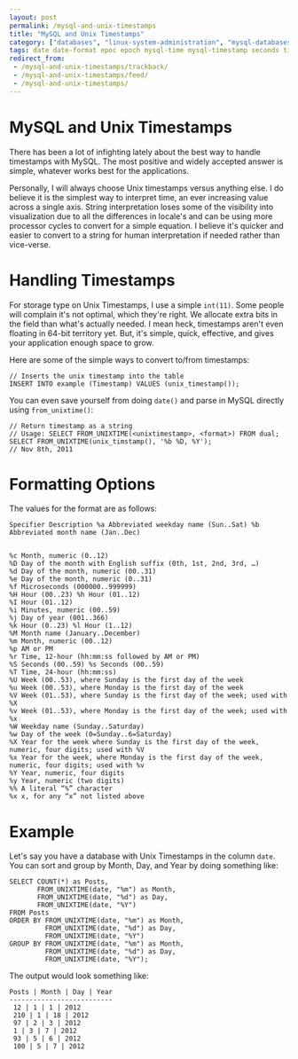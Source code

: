 ```yaml
---
layout: post
permalink: /mysql-and-unix-timestamps
title: "MySQL and Unix Timestamps"
category: ["databases", "linux-system-administration", "mysql-databases"]
tags: date date-format epoc epoch mysql-time mysql-timestamp seconds time timestamp unix unixtimestamp
redirect_from:
 - /mysql-and-unix-timestamps/trackback/
 - /mysql-and-unix-timestamps/feed/
 - /mysql-and-unix-timestamps/
---
```

# MySQL and Unix Timestamps

There has been a lot of infighting lately about the best way to handle timestamps with MySQL. The most positive and widely accepted answer is simple, whatever works best for the applications.

Personally, I will always choose Unix timestamps versus anything else. I do believe it is the simplest way to interpret time, an ever increasing value across a single axis. String interpretation loses some of the visibility into visualization due to all the differences in locale's and can be using more processor cycles to convert for a simple equation. I believe it's quicker and easier to convert to a string for human interpretation if needed rather than vice-verse.

# Handling Timestamps

For storage type on Unix Timestamps, I use a simple `int(11)`. Some people will complain it's not optimal, which they're right. We allocate extra bits in the field than what's actually needed. I mean heck, timestamps aren't even floating in 64-bit territory yet. But, it's simple, quick, effective, and gives your application enough space to grow.

Here are some of the simple ways to convert to/from timestamps:

    // Inserts the unix timestamp into the table 
    INSERT INTO example (Timestamp) VALUES (unix_timestamp());

You can even save yourself from doing `date()` and parse in MySQL directly using `from_unixtime()`:

    // Return timestamp as a string 
    // Usage: SELECT FROM_UNIXTIME(<unixtimestamp>, <format>) FROM dual; 
    SELECT FROM_UNIXTIME(unix_timstamp(), '%b %D, %Y'); 
    // Nov 8th, 2011

# Formatting Options

The values for the format are as follows:

    Specifier Description %a Abbreviated weekday name (Sun..Sat) %b Abbreviated month name (Jan..Dec) 
    
    
    %c Month, numeric (0..12) 
    %D Day of the month with English suffix (0th, 1st, 2nd, 3rd, …) 
    %d Day of the month, numeric (00..31) 
    %e Day of the month, numeric (0..31) 
    %f Microseconds (000000..999999) 
    %H Hour (00..23) %h Hour (01..12) 
    %I Hour (01..12) 
    %i Minutes, numeric (00..59) 
    %j Day of year (001..366) 
    %k Hour (0..23) %l Hour (1..12) 
    %M Month name (January..December) 
    %m Month, numeric (00..12) 
    %p AM or PM 
    %r Time, 12-hour (hh:mm:ss followed by AM or PM) 
    %S Seconds (00..59) %s Seconds (00..59) 
    %T Time, 24-hour (hh:mm:ss) 
    %U Week (00..53), where Sunday is the first day of the week 
    %u Week (00..53), where Monday is the first day of the week 
    %V Week (01..53), where Sunday is the first day of the week; used with %X 
    %v Week (01..53), where Monday is the first day of the week; used with %x 
    %W Weekday name (Sunday..Saturday) 
    %w Day of the week (0=Sunday..6=Saturday) 
    %X Year for the week where Sunday is the first day of the week, numeric, four digits; used with %V 
    %x Year for the week, where Monday is the first day of the week, numeric, four digits; used with %v 
    %Y Year, numeric, four digits 
    %y Year, numeric (two digits) 
    %% A literal “%” character 
    %x x, for any “x” not listed above

# Example

Let's say you have a database with Unix Timestamps in the column `date`. You can sort and group by Month, Day, and Year by doing something like:

    SELECT COUNT(*) as Posts, 
           FROM_UNIXTIME(date, "%m") as Month, 
           FROM_UNIXTIME(date, "%d") as Day, 
           FROM_UNIXTIME(date, "%Y") 
    FROM Posts 
    ORDER BY FROM_UNIXTIME(date, "%m") as Month, 
             FROM_UNIXTIME(date, "%d") as Day, 
             FROM_UNIXTIME(date, "%Y")
    GROUP BY FROM_UNIXTIME(date, "%m") as Month, 
             FROM_UNIXTIME(date, "%d") as Day, 
             FROM_UNIXTIME(date, "%Y");

The output would look something like:

    Posts | Month | Day | Year
    --------------------------
     12 | 1 | 1 | 2012
     210 | 1 | 18 | 2012
     97 | 2 | 3 | 2012
     1 | 3 | 7 | 2012
     93 | 5 | 6 | 2012
     100 | 5 | 7 | 2012

